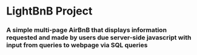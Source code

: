 # LightBnB Project 
### A simple multi-page AirBnB that displays information requested and made by users due server-side javascript with input from queries to webpage via SQL queries 
